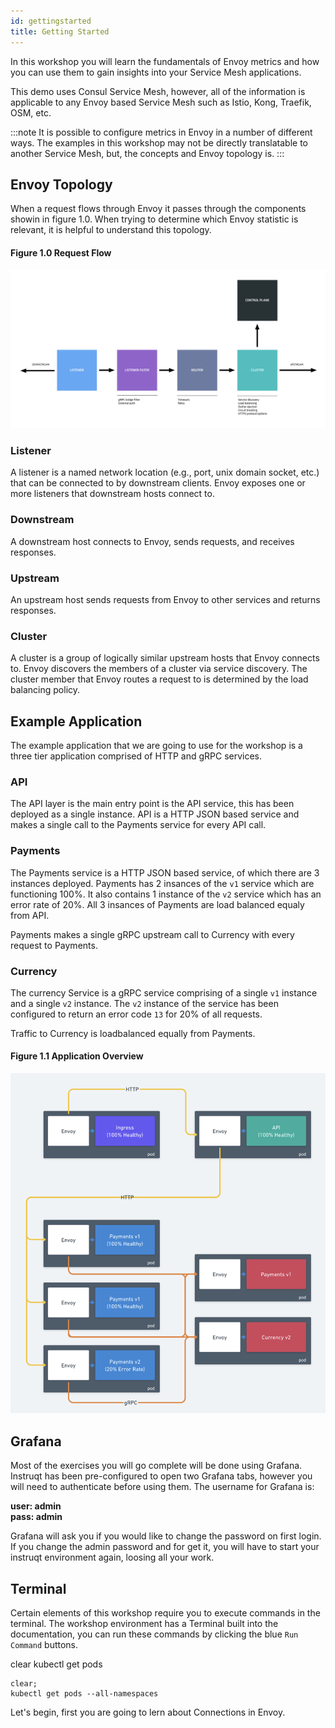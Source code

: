 ```yaml
---
id: gettingstarted
title: Getting Started
---
```


<TerminalVisor minimized="true">
  <Terminal target="tools.container.shipyard.run" shell="/bin/bash" workdir="/" user="root" id="tools" name="Tools"/>
</TerminalVisor>

In this workshop you will learn the fundamentals of Envoy metrics and
how you can use them to gain insights into your Service Mesh applications.

This demo uses Consul Service Mesh, however, all of the information is
applicable to any Envoy based Service Mesh such as Istio, Kong, Traefik,
OSM, etc.

:::note
It is possible to configure metrics in Envoy in a number of different
ways. The examples in this workshop may not be directly translatable to
another Service Mesh, but, the concepts and Envoy topology is.
:::

## Envoy Topology

When a request flows through Envoy it passes through the components
showin in figure 1.0. When trying to determine which Envoy statistic
is relevant, it is helpful to understand this topology.

#### Figure 1.0 Request Flow
![](./images/getting_started_1.png)

### Listener
A listener is a named network location (e.g., port, unix domain socket, etc.) that can be connected to by downstream clients. Envoy exposes one or more listeners that downstream hosts connect to.

### Downstream
A downstream host connects to Envoy, sends requests, and receives responses.

### Upstream
An upstream host sends requests from Envoy to other services and returns responses.

### Cluster
A cluster is a group of logically similar upstream hosts that Envoy connects to. Envoy discovers the members of a cluster via service discovery. The cluster member that Envoy routes a request to is determined by the load balancing policy.

## Example Application

The example application that we are going to use for the workshop is a 
three tier application comprised of HTTP and gRPC services.

### API
The API layer is the main entry point is the API service, this has been
deployed as a single instance.  API is a HTTP JSON based service
and makes a single call to the Payments service for every API call.

### Payments
The Payments service is a HTTP JSON based service, of which there are
3 instances deployed. Payments has 2 insances of the `v1` service which
are functioning 100%. It also contains 1 instance of the `v2` service
which has an error rate of 20%. All 3 insances of Payments are load
balanced equaly from API.

Payments makes a single gRPC upstream call to Currency with every request
to Payments.

### Currency
The currency Service is a gRPC service comprising of a single `v1`
instance and a single `v2` instance. The `v2` instance of the service 
has been configured to return an error code `13` for 20% of all requests.

Traffic to Currency is loadbalanced equally from Payments.

#### Figure 1.1 Application Overview
![](./images/getting_started_2.png)


## Grafana
Most of the exercises you will go complete will be done using Grafana.
Instruqt has been pre-configured to open two Grafana tabs, however
you will need to authenticate before using them. The username for
Grafana is:

**user: admin**  
**pass: admin**

Grafana will ask you if you would like to change the password on first
login. If you change the admin password and for get it, you will have to
start your instruqt environment again, loosing all your work.

## Terminal
Certain elements of this workshop require you to execute commands
in the terminal. The workshop environment has a Terminal built into the
documentation, you can run these commands by clicking the blue `Run Command` buttons. 

<TerminalRunCommand target="test">
  <Command>clear</Command>
  <Command>kubectl get pods</Command>
</TerminalRunCommand>

```shell
clear;
kubectl get pods --all-namespaces
```

Let's begin, first you are going to lern about Connections in Envoy.
